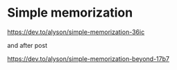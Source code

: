 # Simple memorization

https://dev.to/alyson/simple-memorization-36ic

and after post

https://dev.to/alyson/simple-memorization-beyond-17b7
